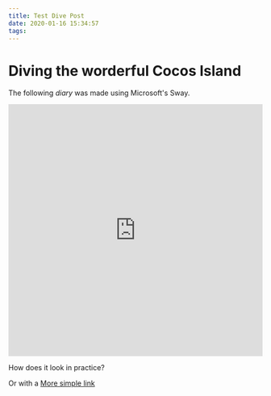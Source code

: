 ```yaml
---
title: Test Dive Post
date: 2020-01-16 15:34:57
tags:
---
```

# Diving the worderful Cocos Island

The following *diary* was made using Microsoft's Sway.

<iframe width="760px" height="500px" src="https://sway.office.com/s/s3lbT2d8tFmrRn9D/embed" frameborder="0" marginheight="0" marginwidth="0" max-width="100%" sandbox="allow-forms allow-modals allow-orientation-lock allow-popups allow-same-origin allow-scripts" scrolling="no" style="border: none; max-width: 100%; max-height: 100vh" allowfullscreen mozallowfullscreen msallowfullscreen webkitallowfullscreen></iframe>

How does it look in practice?

Or with a [More simple link](https://sway.office.com/s3lbT2d8tFmrRn9D?ref=Link)